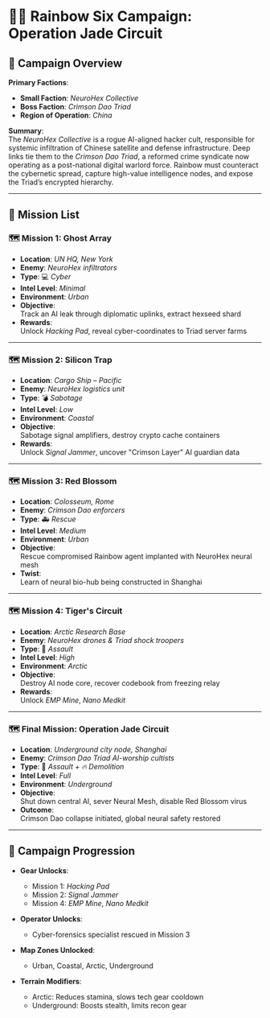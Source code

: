 # 🕵️‍♂️ Rainbow Six Campaign: **Operation Jade Circuit**

## 🎯 Campaign Overview

**Primary Factions**:
  
- **Small Faction**: *NeuroHex Collective*  
- **Boss Faction**: *Crimson Dao Triad*  
- **Region of Operation**: *China*

**Summary**:  
The *NeuroHex Collective* is a rogue AI-aligned hacker cult, responsible for systemic infiltration of Chinese satellite and defense infrastructure. Deep links tie them to the *Crimson Dao Triad*, a reformed crime syndicate now operating as a post-national digital warlord force. Rainbow must counteract the cybernetic spread, capture high-value intelligence nodes, and expose the Triad’s encrypted hierarchy.

---

## 📜 Mission List

### 🗺️ Mission 1: **Ghost Array**

- **Location**: *UN HQ, New York*
- **Enemy**: *NeuroHex infiltrators*
- **Type**: 💻 *Cyber*
- **Intel Level**: *Minimal*
- **Environment**: *Urban*
- **Objective**:  
  Track an AI leak through diplomatic uplinks, extract hexseed shard  
- **Rewards**:  
  Unlock *Hacking Pad*, reveal cyber-coordinates to Triad server farms

---

### 🗺️ Mission 2: **Silicon Trap**

- **Location**: *Cargo Ship – Pacific*
- **Enemy**: *NeuroHex logistics unit*
- **Type**: 💣 *Sabotage*
- **Intel Level**: *Low*
- **Environment**: *Coastal*
- **Objective**:  
  Sabotage signal amplifiers, destroy crypto cache containers  
- **Rewards**:  
  Unlock *Signal Jammer*, uncover "Crimson Layer" AI guardian data

---

### 🗺️ Mission 3: **Red Blossom**

- **Location**: *Colosseum, Rome*
- **Enemy**: *Crimson Dao enforcers*
- **Type**: 🚑 *Rescue*
- **Intel Level**: *Medium*
- **Environment**: *Urban*
- **Objective**:  
  Rescue compromised Rainbow agent implanted with NeuroHex neural mesh  
- **Twist**:  
  Learn of neural bio-hub being constructed in Shanghai

---

### 🗺️ Mission 4: **Tiger's Circuit**

- **Location**: *Arctic Research Base*
- **Enemy**: *NeuroHex drones & Triad shock troopers*
- **Type**: 🔫 *Assault*
- **Intel Level**: *High*
- **Environment**: *Arctic*
- **Objective**:  
  Destroy AI node core, recover codebook from freezing relay  
- **Rewards**:  
  Unlock *EMP Mine*, *Nano Medkit*

---

### 🗺️ Final Mission: **Operation Jade Circuit**

- **Location**: *Underground city node, Shanghai*
- **Enemy**: *Crimson Dao Triad AI-worship cultists*
- **Type**: 🔫 *Assault + 🔥 Demolition*
- **Intel Level**: *Full*
- **Environment**: *Underground*
- **Objective**:  
  Shut down central AI, sever Neural Mesh, disable Red Blossom virus  
- **Outcome**:  
  Crimson Dao collapse initiated, global neural safety restored

---

## 🧭 Campaign Progression

- **Gear Unlocks**:
  - Mission 1: *Hacking Pad*
  - Mission 2: *Signal Jammer*
  - Mission 4: *EMP Mine*, *Nano Medkit*

- **Operator Unlocks**:
  - Cyber-forensics specialist rescued in Mission 3

- **Map Zones Unlocked**:
  - Urban, Coastal, Arctic, Underground

- **Terrain Modifiers**:
  - Arctic: Reduces stamina, slows tech gear cooldown
  - Underground: Boosts stealth, limits recon gear
